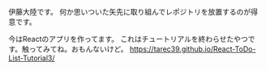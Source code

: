 伊藤大陸です。
何か思いついた矢先に取り組んでレポジトリを放置するのが得意です。

今はReactのアプリを作ってます。
これはチュートリアルを終わらせたやつです。触ってみてね。おもんないけど。
https://tarec39.github.io/React-ToDo-List-Tutorial3/
